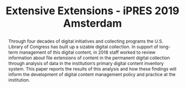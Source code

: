 ---
abstract: Through four decades of digital initiatives and collecting programs the
  U.S. Library of Congress has built up a sizable digital collection. In support of
  long-term management of this digital content, in 2018 staff worked to review information
  about file extensions of content in the permanent digital collection through analysis
  of data in the institution’s primary digital content inventory system. This paper
  reports the results of this analysis and how these findings will inform the development
  of digital content management policy and practice at the institution.
creators:
- Salas, Camille
- Cooper, Mark
- DesRochers, Aly
- Owens, Trevor
- Johnston, Jesse
date: null
document_url: https://services.phaidra.univie.ac.at/api/object/o:1079779/download
grand_parent: iPRES
institutions: []
keywords: []
landing_page_url: https://phaidra.univie.ac.at/o:1079779
language: eng
layout: publication
license: CC BY 4.0 International
notes_url: null
parent: iPRES 2019
presentation_url: null
size: 247113
source_name: iPRES
title: Extensive Extensions - iPRES 2019 Amsterdam
type: paper
year: 2019
---